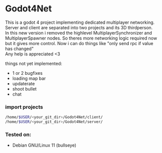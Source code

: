 # Godot4Net
This is a godot 4 project implementing dedicated multiplayer networking. \
Server and client are separated into two projects and its 3D thirdperson. \
In this new version i removed the highlevel MultiplayerSynchronizer and MultiplayerSpawner nodes. So theres more networking logic required now but it gives more control. Now i can do things like "only send rpc if value has changed" \
Any help is appreciated <3

things not yet implemented:
- 1 or 2 bugfixes
- loading map bar
- updaterate
- shoot bullet
- chat

### import projects
```bash
/home/$USER/<your_git_dir>/Godot4Net/client/
/home/$USER/<your_git_dir>/Godot4Net/server/
```

### Tested on:
- Debian GNU/Linux 11 (bullseye)
